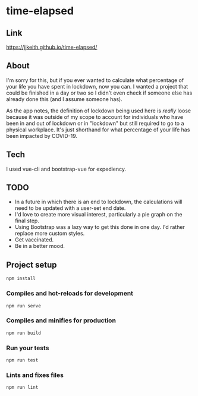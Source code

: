 # time-elapsed

## Link
https://jjkeith.github.io/time-elapsed/

## About

I'm sorry for this, but if you ever wanted to calculate what percentage of your life you have spent in lockdown, now you can. I wanted a project that could be finished in a day or two so I didn't even check if someone else has already done this (and I assume someone has).

As the app notes, the definition of lockdown being used here is *really* loose because it was outside of my scope to account for individuals who have been in and out of lockdown or in "lockdown" but still required to go to a physical workplace. It's just shorthand for what percentage of your life has been impacted by COVID-19.

## Tech

I used vue-cli and bootstrap-vue for expediency.

## TODO
- In a future in which there is an end to lockdown, the calculations will need to be updated with a user-set end date. 
- I'd love to create more visual interest, particularly a pie graph on the final step. 
- Using Bootstrap was a lazy way to get this done in one day. I'd rather replace more custom styles.
- Get vaccinated.
- Be in a better mood.

## Project setup
```
npm install
```

### Compiles and hot-reloads for development
```
npm run serve
```

### Compiles and minifies for production
```
npm run build
```

### Run your tests
```
npm run test
```

### Lints and fixes files
```
npm run lint
```
